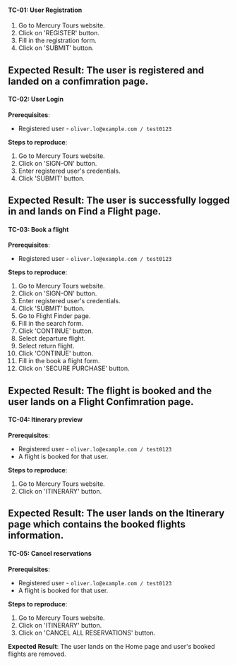 #### TC-01: User Registration
1. Go to Mercury Tours website.
2. Click on 'REGISTER' button.
3. Fill in the registration form.
4. Click on 'SUBMIT' button.

**Expected Result**:
The user is registered and landed on a confimration page.
---

#### TC-02: User Login
**Prerequisites**:
* Registered user - `oliver.lo@example.com / test0123`

**Steps to reproduce**:
1. Go to Mercury Tours website.
2. Click on 'SIGN-ON' button.
3. Enter registered user's credentials.
6. Click 'SUBMIT' button.

**Expected Result**:
The user is successfully logged in and lands on Find a Flight page.
---

#### TC-03: Book a flight
**Prerequisites**:
* Registered user - `oliver.lo@example.com / test0123`

**Steps to reproduce**:
1. Go to Mercury Tours website.
2. Click on 'SIGN-ON' button.
3. Enter registered user's credentials.
4. Click 'SUBMIT' button.
5. Go to Flight Finder page.
6. Fill in the search form.
7. Click 'CONTINUE' button.
8. Select departure flight.
9. Select return flight.
10. Click 'CONTINUE' button.
11. Fill in the book a flight form.
12. Click on 'SECURE PURCHASE' button.

**Expected Result**:
The flight is booked and the user lands on a Flight Confimration page.
---

#### TC-04: Itinerary preview
**Prerequisites**:
* Registered user - `oliver.lo@example.com / test0123`
* A flight is booked for that user.

**Steps to reproduce**:
1. Go to Mercury Tours website.
2. Click on 'ITINERARY' button.

**Expected Result**:
The user lands on the Itinerary page which contains the booked flights information.
---

#### TC-05: Cancel reservations
**Prerequisites**:
* Registered user - `oliver.lo@example.com / test0123`
* A flight is booked for that user.

**Steps to reproduce**:
1. Go to Mercury Tours website.
2. Click on 'ITINERARY' button.
3. Click on 'CANCEL ALL RESERVATIONS' button.

**Expected Result**:
The user lands on the Home page and user's booked flights are removed.

